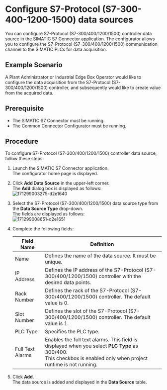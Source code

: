 # Configure S7-Protocol (S7-300-400-1200-1500) data sources

You can configure S7-Protocol (S7-300/400/1200/1500) controller data source in the SIMATIC S7 Connector application. The configurator allows you to configure the S7-Protocol (S7-300/400/1200/1500) communication channel to the SIMATIC PLCs for data acquisition.

## Example Scenario

A Plant Administrator or Industrial Edge Box Operator would like to configure the data acquisition from the S7-Protocol (S7-300/400/1200/1500) controller, and subsequently would like to create value from the acquired data.

## Prerequisite

* The SIMATIC S7 Connector must be running.
* The Common Connector Configurator must be running.

## Procedure

To configure S7-Protocol (S7-300/400/1200/1500) controller data source, follow these steps:

1. Launch the SIMATIC S7 Connector application.<br/>
  The configurator home page is displayed.
1. Click **Add Data Source** in the upper-left corner. <br/>
  The **Add** dialog box is displayed as follows:<br/>
  ![171299003275-d2e1640](../media/171299003275.png)
1. Select the S7-Protocol (S7-300/400/1200/1500) data source type from the **Data Source Type** drop-down.<br/>
  The fields are displayed as follows:<br/>
  ![171299008651-d2e1651](../media/171299008651.png)
1. Complete the following fields:<br/>

    | Field Name | Definition |
    | --- | --- |
    | Name | Defines the name of the data source. It must be unique. |
    | IP Address | Defines the IP address of the S7-Protocol (S7-300/400/1200/1500) controller with the desired data points. |
    | Rack Number | Defines the rack of the S7-Protocol (S7-300/400/1200/1500) controller. The default value is 0. |
    | Slot Number | Defines the slot of the S7-Protocol (S7-300/400/1200/1500) controller. The default value is 1. |
    | PLC Type | Specifies the PLC type. |
    | Full Text Alarms | Enables the full text alarms. This field is displayed when you select **PLC Type** as 300/400.<br/>This checkbox is enabled only when project runtime is not running. |

1. Click **Add**.<br/>
  The data source is added and displayed in the **Data Source** table.
